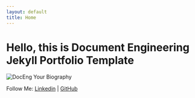 ```yaml
---
layout: default
title: Home
---
```


# Hello, this is Document Engineering Jekyll Portfolio Template
![DocEng](https://github.com/allegheny-college-cmpsc-104-Fall-2024/lab05_solution/blob/main/graphics/DocEng_logo.png)
Your Biography

Follow Me: [Linkedin](https://www.linkedin.com/yourusername) | [GitHub](https://github.com/yourusername)